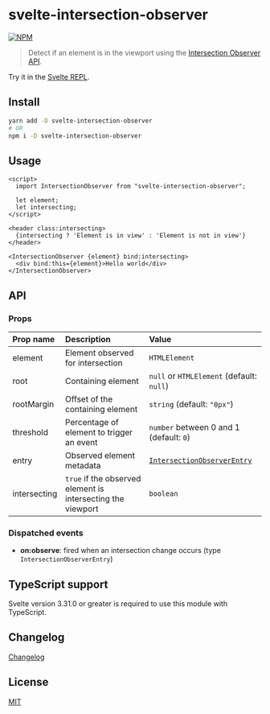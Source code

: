 # svelte-intersection-observer

[![NPM][npm]][npm-url]

> Detect if an element is in the viewport using the [Intersection Observer API](https://developer.mozilla.org/en-US/docs/Web/API/IntersectionObserverEntry).

Try it in the [Svelte REPL](https://svelte.dev/repl/8cd2327a580c4f429c71f7df999bd51d?version=3.29.7).

<!-- TOC -->

## Install

```bash
yarn add -D svelte-intersection-observer
# OR
npm i -D svelte-intersection-observer
```

## Usage

<!-- prettier-ignore-start -->
```svelte
<script>
  import IntersectionObserver from "svelte-intersection-observer";

  let element;
  let intersecting;
</script>

<header class:intersecting>
  {intersecting ? 'Element is in view' : 'Element is not in view'}
</header>

<IntersectionObserver {element} bind:intersecting>
  <div bind:this={element}>Hello world</div>
</IntersectionObserver>
```
<!-- prettier-ignore-end -->

## API

### Props

| Prop name    | Description                                                 | Value                                                                                                     |
| :----------- | :---------------------------------------------------------- | :-------------------------------------------------------------------------------------------------------- |
| element      | Element observed for intersection                           | `HTMLElement`                                                                                             |
| root         | Containing element                                          | `null` or `HTMLElement` (default: `null`)                                                                 |
| rootMargin   | Offset of the containing element                            | `string` (default: `"0px"`)                                                                               |
| threshold    | Percentage of element to trigger an event                   | `number` between 0 and 1 (default: `0`)                                                                   |
| entry        | Observed element metadata                                   | [`IntersectionObserverEntry`](https://developer.mozilla.org/en-US/docs/Web/API/IntersectionObserverEntry) |
| intersecting | `true` if the observed element is intersecting the viewport | `boolean`                                                                                                 |

### Dispatched events

- **on:observe**: fired when an intersection change occurs (type `IntersectionObserverEntry`)

## TypeScript support

Svelte version 3.31.0 or greater is required to use this module with TypeScript.

## Changelog

[Changelog](CHANGELOG.md)

## License

[MIT](LICENSE)

[npm]: https://img.shields.io/npm/v/svelte-intersection-observer.svg?color=%23ff3e00&style=for-the-badge
[npm-url]: https://npmjs.com/package/svelte-intersection-observer
